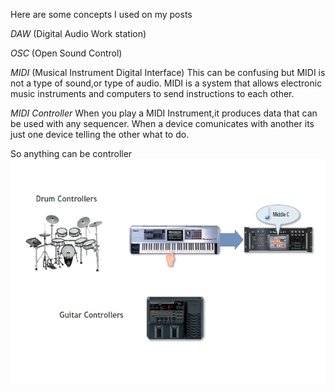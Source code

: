 Here are some concepts I used on my posts

*DAW* (Digital Audio Work station) 

*OSC* (Open Sound Control) 

*MIDI* (Musical Instrument Digital Interface) This can be confusing but MIDI is not a type of sound,or type of audio. MIDI is a system that allows electronic music instruments and computers to send instructions to each other.

*MIDI Controller* When you play a MIDI Instrument,it produces data that can be used with any sequencer. When a device comunicates with another its just one device telling the other what to do.

So anything can be controller
![Controller Types](../project_images/controller_types.png?raw=true "Controller Types")


